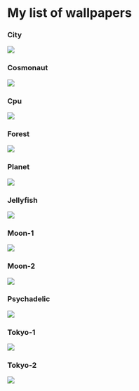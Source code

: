 # My list of wallpapers

### City
<img src="./city.png">

### Cosmonaut
<img src="./cosmonaut.jpg">

### Cpu
<img src="./cpu.png">

### Forest
<img src="./forest.jpg">

### Planet
<img src="./planet.png">

### Jellyfish
<img src="./jellyfish.jpg">

### Moon-1
<img src="./moon-1.png">

### Moon-2
<img src="./moon-2.jpg">

### Psychadelic
<img src="./psychadelic.jpg">

### Tokyo-1
<img src="./tokyo-1.png">

### Tokyo-2
<img src="./tokyo-2.jpg">

